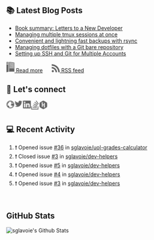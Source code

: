 ## 📚 Latest Blog Posts

<!-- BLOG-POST-LIST:START -->
- [Book summary: Letters to a New Developer](https://www.sglavoie.com/posts/2021/11/08/book-summary-letters-to-a-new-developer/)
- [Managing multiple tmux sessions at once](https://www.sglavoie.com/posts/2021/09/19/managing-multiple-tmux-sessions-at-once/)
- [Convenient and lightning fast backups with rsync](https://www.sglavoie.com/posts/2021/07/31/convenient-and-lightning-fast-backups-with-rsync/)
- [Managing dotfiles with a Git bare repository](https://www.sglavoie.com/posts/2021/05/30/managing-dotfiles-with-git-bare-repository/)
- [Setting up SSH and Git for Multiple Accounts](https://www.sglavoie.com/posts/2020/10/03/setting-up-ssh-and-git-for-multiple-accounts/)
<!-- BLOG-POST-LIST:END -->


[<img alt="rss feed" width="22px" src="./assets/readthedocs.svg" /> Read more][website] &nbsp;&nbsp;&nbsp;&nbsp; [<img alt="rss feed" width="22px" src="./assets/rss.svg" /> RSS feed][rss]

## 🔌 Let's connect

[<img align="left" alt="sglavoie.com" width="22px" src="./assets/globe.svg" />][website]
[<img align="left" alt="sgdlavoie | Twitter" width="22px" src="./assets/twitter.svg" />][twitter]
[<img align="left" alt="sglavoie | LinkedIn" width="22px" src="./assets/linkedin.svg" />][linkedin]
[<img align="left" alt="sglavoie | Stackoverflow" width="22px" src="./assets/stackoverflow.svg" />][stackoverflow]
[<img align="left" alt="sglavoie | HackRank" width="22px" src="./assets/hackerrank.svg" />][hackerrank]

<br /><br />

## :computer: Recent Activity

<!--START_SECTION:activity-->
1. ❗️ Opened issue [#36](https://github.com/sglavoie/uol-grades-calculator/issues/36) in [sglavoie/uol-grades-calculator](https://github.com/sglavoie/uol-grades-calculator)
2. ❗️ Closed issue [#3](https://github.com/sglavoie/dev-helpers/issues/3) in [sglavoie/dev-helpers](https://github.com/sglavoie/dev-helpers)
3. ❗️ Opened issue [#5](https://github.com/sglavoie/dev-helpers/issues/5) in [sglavoie/dev-helpers](https://github.com/sglavoie/dev-helpers)
4. ❗️ Opened issue [#4](https://github.com/sglavoie/dev-helpers/issues/4) in [sglavoie/dev-helpers](https://github.com/sglavoie/dev-helpers)
5. ❗️ Opened issue [#3](https://github.com/sglavoie/dev-helpers/issues/3) in [sglavoie/dev-helpers](https://github.com/sglavoie/dev-helpers)
<!--END_SECTION:activity-->


<br />

## GitHub Stats

<img alt="sglavoie's Github Stats" src="https://github-readme-stats.sglavoie.vercel.app/api?username=sglavoie&show_icons=true&title_color=5DC1FF&icon_color=fca311&text_color=e5e5e5&bg_color=000000" />

<br /><br />

[hackerrank]: https://www.hackerrank.com/sglavoie
[rss]: https://www.sglavoie.com/feeds/sglavoie.rss.xml
[website]: https://www.sglavoie.com
[twitter]: https://twitter.com/sgdlavoie
[linkedin]: https://www.linkedin.com/in/sglavoie
[stackoverflow]: https://stackoverflow.com/story/sglavoie
